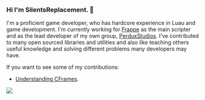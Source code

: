 ### Hi I'm SilentsReplacement. 👋

I'm a proficient game developer, who has hardcore experience in Luau and game development. I'm currently
working for [Frappe](https://www.roblox.com/groups/950346/Frapp#!/about) as the main scripter and 
as the lead developer of my own group, [PerduxStudios](https://www.roblox.com/groups/8876330/Perdux-Studios#!/about). I've contributed to many
open sourced libraries and utilities and also like teaching others useful knowledge and solving different problems many developers may have.

If you want to see some of my contributions:

- [Understanding CFrames](https://devforum.roblox.com/t/understanding-cframes/998905).

<img src = "https://github-readme-stats.vercel.app/api?username=SilentsReplacement&&show_icons=true&title_color=ffffff&icon_color=bb2acf&text_color=daf7dc&bg_color=151515">
